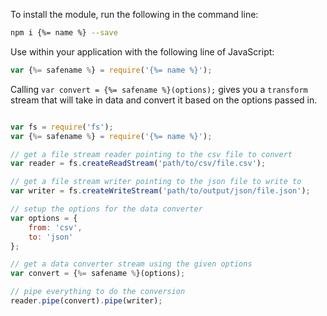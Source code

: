 To install the module, run the following in the command line:

```bash
npm i {%= name %} --save
```

Use within your application with the following line of JavaScript:

```js
var {%= safename %} = require('{%= name %}');
```

Calling `var convert = {%= safename %}(options);` gives you a `transform` stream that will take in data and convert it based on the options passed in.

```js

var fs = require('fs');
var {%= safename %} = require('{%= name %}');

// get a file stream reader pointing to the csv file to convert
var reader = fs.createReadStream('path/to/csv/file.csv');

// get a file stream writer pointing to the json file to write to
var writer = fs.createWriteStream('path/to/output/json/file.json');

// setup the options for the data converter
var options = {
	from: 'csv',
	to: 'json'
};

// get a data converter stream using the given options
var convert = {%= safename %}(options);

// pipe everything to do the conversion
reader.pipe(convert).pipe(writer);

```